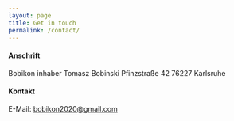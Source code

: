 ```yaml
---
layout: page
title: Get in touch
permalink: /contact/
---
```


#### Anschrift
Bobikon inhaber Tomasz Bobinski
Pfinzstraße 42
76227 Karlsruhe

#### Kontakt
E-Mail: bobikon2020@gmail.com
